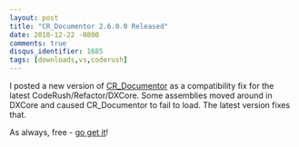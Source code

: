 ```yaml
---
layout: post
title: "CR_Documentor 2.6.0.0 Released"
date: 2010-12-22 -0800
comments: true
disqus_identifier: 1685
tags: [downloads,vs,coderush]
---
```

I posted a new version of
[CR_Documentor](http://cr-documentor.googlecode.com) as a compatibility
fix for the latest CodeRush/Refactor/DXCore. Some assemblies moved
around in DXCore and caused CR_Documentor to fail to load. The latest
version fixes that.

As always, free - [go get it](http://cr-documentor.googlecode.com/)!
